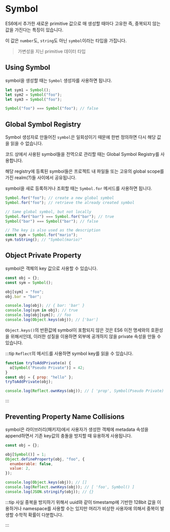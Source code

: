 # Symbol

ES6에서 추가한 새로운 primitive 값으로 매 생성할 때마다 고유한 즉, 중복되지 않는 값을 가진다는 특징이 있습니다.

이 값은 `number`도, `string`도 아닌 `symbol`이라는 타입을 가집니다.

> 가변성을 지닌 primitive 데이터 타입

## Using Symbol

symbol을 생성할 때는 `Symbol` 생성자를 사용하면 됩니다.

```js
let sym1 = Symbol();
let sym2 = Symbol("foo");
let sym3 = Symbol("foo");

Symbol("foo") === Symbol("foo"); // false
```

## Global Symbol Registry

Symbol 생성자로 만들어진 `symbol`은 일회성이기 때문에 한번 정의하면 다시 해당 값을 읽을 수 없습니다.

코드 상에서 사용된 symbol들을 전역으로 관리할 때는 Global Symbol Registry를 사용합니다.

해당 registry에 등록된 symbol들은 프로젝트 내 파일들 또는 고유의 global scope를 가진 realm(?)들 사이에서 공유됩니다.

symbol을 새로 등록하거나 조회할 때는 `Symbol.for` 메서드를 사용하면 됩니다.

```js
Symbol.for("foo"); // create a new global symbol
Symbol.for("foo"); // retrieve the already created symbol

// Same global symbol, but not locally
Symbol.for("bar") === Symbol.for("bar"); // true
Symbol("bar") === Symbol("bar"); // false

// The key is also used as the description
const sym = Symbol.for("mario");
sym.toString(); // "Symbol(mario)"
```

## Object Private Property

symbol은 객체의 key 값으로 사용할 수 있습니다.

```js
const obj = {};
const sym = Symbol();

obj[sym] = "foo";
obj.bar = "bar";

console.log(obj); // { bar: 'bar' }
console.log(sym in obj); // true
console.log(obj[sym]); // foo
console.log(Object.keys(obj)); // ['bar']
```

`Object.keys()`의 반환값에 symbol이 포함되지 않은 것은 ES6 이전 명세와의 호환성을 위해서인데, 이러한 성질을 이용하면 외부에 공개하지 않을 private 속성을 만들 수 있습니다.

:::tip
`Reflect`의 메서드를 사용하면 symbol key를 읽을 수 있습니다.

```js
function tryToAddPrivate(o) {
  o[Symbol("Pseudo Private")] = 42;
}
const obj = { prop: "hello" };
tryToAddPrivate(obj);

console.log(Reflect.ownKeys(obj)); // [ 'prop', Symbol(Pseudo Private) ]
```

:::

## Preventing Property Name Collisions

symbol은 라이브러리(패키지)에서 사용자가 생성한 객체에 metadata 속성을 append하면서 기존 key값의 충돌을 방지할 때 유용하게 사용됩니다.

```js
const obj = {};

obj[Symbol()] = 1;
Object.defineProperty(obj, "foo", {
  enumberable: false,
  value: 2,
});

console.log(Object.keys(obj)); // []
console.log(Reflect.ownKeys(obj)); // [ 'foo', Symbol() ]
console.log(JSON.stringify(obj)); // {}
```

:::tip
사실 중복을 방지하기 위해서 uuid와 같이 timestamp에 기반한 128bit 값을 이용하거나 namespace를 사용할 수는 있지만 머리가 비상한 사용자에 의해서 중복이 발생할 수학적 확률이 다분합니다.

:::
